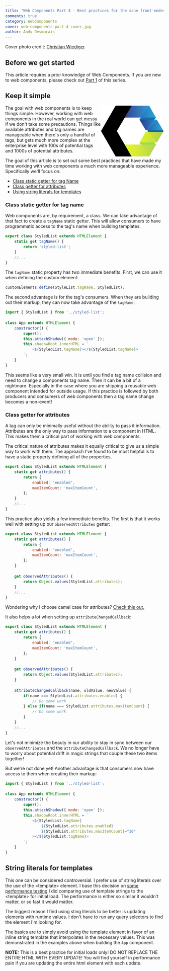 ```yaml
---
title: "Web Components Part 4 - Best practices for the sane front-ender"
comments: true
category: WebComponents
cover: web-components-part-4-cover.jpg
author: Andy Desmarais
---
```


Cover photo credit: [Christian Wiediger](https://unsplash.com/@christianw)

## Before we get started

This article requires a prior knowledge of Web Components. If you are new to web components, please check out [Part 1](/web-components-part-1) of this series.

## Keep it simple

<img class="right" src="webcomponents.svg" title="Web Components" width="200" style="background-color: #FFF; float: right;">

The goal with web components is to keep things simple. However, working with web components in the real world can get messy if we don't take some precautions. Things like available attributes and tag names are manageable when there's only a handful of tags, but gets much more complex at the enterprise level with 100s of potential tags and 1000s of potential attributes.

The goal of this article is to set out some best practices that have made my time working with web components a much more manageable experience. Specifically we'll focus on:

- [Class static getter for tag Name](#class-static-getter-for-tag-name)
- [Class getter for attributes](#class-getter-for-attributes)
- [Using string literals for templates](#string-literals-for-templates)

### Class static getter for tag name

Web components are, by requirement, a class. We can take advantage of that fact to create a `tagName` static getter. This will allow consumers to have programmatic access to the tag's name when building templates.

```javascript
export class StyledList extends HTMLElement {
    static get tagName() {
        return 'styled-list';
    }
    //...
}
```

The `tagName` static property has two immediate benefits. First, we can use it when defining the custom element:

```javascript
customElements.define(StyleList.tagName, StyledList);
```

The second advantage is for the tag's consumers. When they are building out their markup, they can now take advantage of the `tagName`:

```javascript
import { StyledList } from '../styled-list';

class App extends HTMLElement {
    constructor() {
        super();
        this.attachShadow({ mode: 'open' });
        this.shadowRoot.innerHTML = `
            <${StyledList.tagName}></${StyledList.tagName}>
        `;
    }
}
```

This seems like a very small win. It is until you find a tag name collision and need to change a components tag name. Then it can be a bit of a nightmare. Especially in the case where you are shipping a reusable web component intended for outside usage. If this practice is followed by both producers and consumers of web components then a tag name change becomes a non-event!

### Class getter for attributes

A tag can only be minimally useful without the ability to pass it information. Attributes are the only way to pass information to a component in HTML. This makes them a critical part of working with web components.

The critical nature of attributes makes it equally critical to give us a simple way to work with them. The approach I've found to be most helpful is to have a static property defining all of the properties.

```javascript
export class StyledList extends HTMLElement {
    static get attributes() {
        return {
            enabled: 'enabled',
            maxItemCount: 'maxItemCount',
        };
    }
    //...
}
```

This practice also yields a few immediate benefits. The first is that it works well with setting up our `observedAttributes` getter:

```javascript
export class StyledList extends HTMLElement {
    static get attributes() {
        return {
            enabled: 'enabled',
            maxItemCount: 'maxItemCount',
        };
    }

    get observedAttributes() {
        return Object.values(StyledList.attributes);
    }
    //...
}
```

Wondering why I choose camel case for attributes? [Check this out.](https://github.com/GoogleWebComponents/style-guide#attributes)

It also helps a lot when setting up `attributeChangedCallback`:

```javascript
export class StyledList extends HTMLElement {
    static get attributes() {
        return {
            enabled: 'enabled',
            maxItemCount: 'maxItemCount',
        };
    }

    get observedAttributes() {
        return Object.values(StyledList.attributes);
    }

    attributeChangedCallback(name, oldValue, newValue) {
        if(name === StyledList.attributes.enabled) {
            // Do some work
        } else if(name === StyledList.attributes.maxItemCount) {
            // Do some work
        }
    }
    //...
}
```

Let's not minimize the beauty in our ability to stay in sync between our `observedAttributes` and the `attributeChangedCallback`. We no longer have to worry about potential drift in magic strings that couple these two items together!

But we're not done yet! Another advantage is that consumers now have access to them when creating their markup:

```javascript
import { StyledList } from '../styled-list';

class App extends HTMLElement {
    constructor() {
        super();
        this.attachShadow({ mode: 'open' });
        this.shadowRoot.innerHTML = `
            <${StyledList.tagName}
                ${StyledList.attributes.enabled}
                ${StyledList.attributes.maxItemCount}="10"
            ></${StyledList.tagName}>
        `;
    }
}
```

## String literals for templates

This one can be considered controversial. I prefer use of string literals over the use of the &lt;template&gt; element. I base this decision on [some performance testing](https://jsperf.com/template-element-vs-string-literal/1) I did comparing use of template strings to the &lt;template&gt; for initial load. The performance is either so similar it wouldn't matter, or so fast it would matter.

The biggest reason I find using sting literals to be better is updating elements with runtime values. I don't have to run any query selectors to find the element I'm looking for.

The basics are to simply avoid using the template element in favor of an inline string template that interpolates in the necessary values. This was demonstrated in the examples above when building the `App` component.

**NOTE:** This is a best practice for initial loads only! DO NOT REPLACE THE ENTIRE HTML WITH EVERY UPDATE! You will find yourself in performance pain if you are updating the entire html element with each update.
